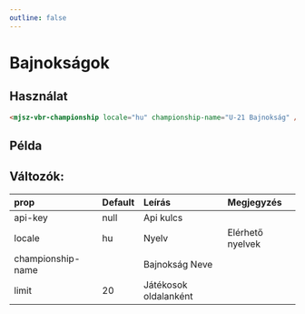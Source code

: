 ```yaml
---
outline: false
---
```


# Bajnokságok

## Használat

```html
<mjsz-vbr-championship locale="hu" championship-name="U-21 Bajnokság" />
```

## Példa

<ClientOnly>
  <mjsz-vbr-championship locale="hu" championship-name="U-21 Bajnokság" />
</ClientOnly>

## Változók:

| prop              | Default | Leírás                | Megjegyzés       |
| :---------------- | :------ | :-------------------- | :--------------- |
| api-key           | null    | Api kulcs             |
| locale            | hu      | Nyelv                 | Elérhető nyelvek |
| championship-name |         | Bajnokság Neve        |                  |
| limit             | 20      | Játékosok oldalanként |                  |
